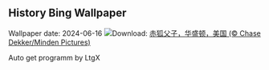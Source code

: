 ## History Bing Wallpaper
Wallpaper date: 2024-06-16
![](https://www.bing.com/th?id=OHR.RedFoxDad_ZH-CN4894022141_UHD.jpg&w=1000)Download: [赤狐父子，华盛顿，美国 (© Chase Dekker/Minden Pictures)](https://www.bing.com/th?id=OHR.RedFoxDad_ZH-CN4894022141_UHD.jpg)

Auto get programm by LtgX
